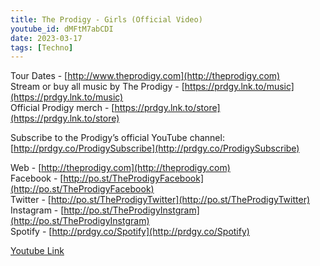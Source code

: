 ```yaml
---
title: The Prodigy - Girls (Official Video)
youtube_id: dMFtM7abCDI
date: 2023-03-17
tags: [Techno]
---
```

Tour Dates - [http://www.theprodigy.com](http://theprodigy.com)  
Stream or buy all music by The Prodigy - [https://prdgy.lnk.to/music](https://prdgy.lnk.to/music)  
Official Prodigy merch - [https://prdgy.lnk.to/store](https://prdgy.lnk.to/store)  

Subscribe to the Prodigy’s official YouTube channel: [http://prdgy.co/ProdigySubscribe](http://prdgy.co/ProdigySubscribe)  

Web - [http://theprodigy.com](http://theprodigy.com)  
Facebook - [http://po.st/TheProdigyFacebook](http://po.st/TheProdigyFacebook)  
Twitter - [http://po.st/TheProdigyTwitter](http://po.st/TheProdigyTwitter)  
Instagram - [http://po.st/TheProdigyInstgram](http://po.st/TheProdigyInstgram)  
Spotify - [http://prdgy.co/Spotify](http://prdgy.co/Spotify)  

[Youtube Link](https://www.youtube.com/watch?v=dMFtM7abCDI)  
